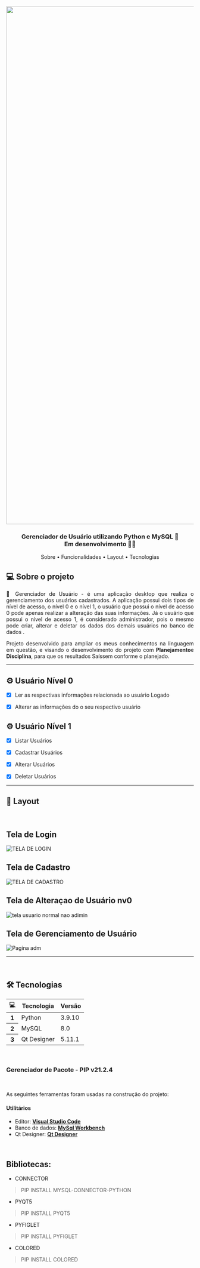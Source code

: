 <h1 align="center">
<img width="1388" alt="Component 3" src="https://user-images.githubusercontent.com/99847770/164995927-e70c15f4-a784-4f78-af19-f6560e81d752.png">
    
</h1>

<h3 align="center"> 
	 Gerenciador de Usuário utilizando Python e MySQL 🚀 
     <br>Em desenvolvimento 👩‍💻</label>
</h3>
<p align="center">
 <a style="text-decoration: none;" href="#-sobre-o-projeto">Sobre</a> •
 <a style="text-decoration: none;" href="#-Usuário-Nível">Funcionalidades</a> •
 <a style="text-decoration: none;" href="#-layout">Layout</a> • 
 <a style="text-decoration: none;" href="#-tecnologias">Tecnologias</a>
</p>

## 💻 Sobre o projeto

<p align="justify"> 🚀 Gerenciador de  Usuário - é uma aplicação desktop que realiza o gerenciamento dos usuários cadastrados. A aplicação possui dois tipos de nível de acesso, o nível 0 e o nível 1, o usuário que possui o nível de acesso 0 pode apenas realizar a alteração das suas informações. Já o usuário que possui o nível de acesso 1, é considerado administrador, pois o mesmo pode criar, alterar e deletar os dados dos demais usuários no banco de dados .</p> 

<p align="justify"> Projeto desenvolvido para ampliar os meus conhecimentos na linguagem em questão, e visando o desenvolvimento do projeto com <strong>Planejamento</strong>e <strong>Disciplina</strong>, para que os resultados Saíssem  conforme o planejado.</p> 

---

## ⚙️ Usuário Nível 0

- [x] Ler as respectivas informações relacionada ao usuário Logado

- [x] Alterar as informações do o seu respectivo usuário


## ⚙️ Usuário Nível 1

- [x] Listar Usuários

- [x] Cadastrar Usuários

- [x] Alterar Usuários

- [x] Deletar Usuários


---

## 🎨 Layout

<br>

## Tela de Login
![TELA DE LOGIN](https://user-images.githubusercontent.com/99847770/164952167-5aca7242-32b2-4e95-8c13-6869e42168e6.PNG)
## Tela de Cadastro
![TELA DE CADASTRO](https://user-images.githubusercontent.com/99847770/164952189-b73acb2e-06fd-4c5b-99a0-7841e804b544.PNG)
## Tela de Alteraçao de Usuário nv0
![tela usuario normal nao adimin](https://user-images.githubusercontent.com/99847770/164952200-2184e586-3748-4423-acd0-b808038fd904.PNG)
## Tela de Gerenciamento de Usuário
![Pagina adm](https://user-images.githubusercontent.com/99847770/164952268-b80d8998-0221-4320-bffd-175da6b261ad.PNG)

---

<br>

## 🛠 Tecnologias

<table class="table">
  <thead>
    <tr>
      <th scope="col">💻</th>
      <th scope="col">Tecnologia</th>
      <th scope="col">Versão </th>
    </tr>
  </thead>
  <tbody>
    <tr>
      <th scope="row">1</th>
      <td>Python</td>
      <td>3.9.10</td>
    </tr>
    <tr>
      <th scope="row">2</th>
      <td>MySQL</td>
      <td>8.0</td>
    </tr>
    <tr>
      <th scope="row">3</th>
      <td>Qt Designer</td>
      <td>5.11.1</td>
    </tr>
  </tbody>
</table>
<br>
<h3>Gerenciador de Pacote - PIP <strong>v21.2.4</strong></h3>
<br>


As seguintes ferramentas foram usadas na construção do projeto:
#### **Utilitários**

- Editor: **[Visual Studio Code](https://code.visualstudio.com/)**
- Banco de dados: **[MySql Workbench](https://www.mysql.com/products/workbench)**
- Qt Designer: **[Qt Designer](https://www.qt.io/download)**

<br>

## Bibliotecas: 


* CONNECTOR

> PIP INSTALL MYSQL-CONNECTOR-PYTHON

* PYQT5

> PIP INSTALL PYQT5

* PYFIGLET

>PIP INSTALL PYFIGLET

* COLORED 

>PIP INSTALL COLORED
